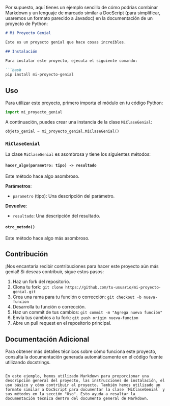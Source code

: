 Por supuesto, aquí tienes un ejemplo sencillo de cómo podrías combinar Markdown y un lenguaje de marcado similar a DocScript (para simplificar, usaremos un formato parecido a Javadoc) en la documentación de un proyecto de Python:

```markdown
# Mi Proyecto Genial

Este es un proyecto genial que hace cosas increíbles.

## Instalación

Para instalar este proyecto, ejecuta el siguiente comando:

```bash
pip install mi-proyecto-genial
```

## Uso

Para utilizar este proyecto, primero importa el módulo en tu código Python:

```python
import mi_proyecto_genial
```

A continuación, puedes crear una instancia de la clase `MiClaseGenial`:

```python
objeto_genial = mi_proyecto_genial.MiClaseGenial()
```

### `MiClaseGenial`

La clase `MiClaseGenial` es asombrosa y tiene los siguientes métodos:

#### `hacer_algo(parametro: tipo) -> resultado`

Este método hace algo asombroso.

**Parámetros**:
- `parametro` (tipo): Una descripción del parámetro.

**Devuelve**:
- `resultado`: Una descripción del resultado.

#### `otro_metodo()`

Este método hace algo más asombroso.

## Contribución

¡Nos encantaría recibir contribuciones para hacer este proyecto aún más genial! Si deseas contribuir, sigue estos pasos:

1. Haz un fork del repositorio.
2. Clona tu fork: `git clone https://github.com/tu-usuario/mi-proyecto-genial.git`
3. Crea una rama para tu función o corrección: `git checkout -b nueva-funcion`
4. Desarrolla tu función o corrección.
5. Haz un commit de tus cambios: `git commit -m "Agrega nueva función"`
6. Envía tus cambios a tu fork: `git push origin nueva-funcion`
7. Abre un pull request en el repositorio principal.

## Documentación Adicional

Para obtener más detalles técnicos sobre cómo funciona este proyecto, consulta la documentación generada automáticamente en el código fuente utilizando docstrings.

```

En este ejemplo, hemos utilizado Markdown para proporcionar una descripción general del proyecto, las instrucciones de instalación, el uso básico y cómo contribuir al proyecto. También hemos utilizado un formato similar a DocScript para documentar la clase `MiClaseGenial` y sus métodos en la sección "Uso". Esto ayuda a resaltar la documentación técnica dentro del documento general de Markdown.